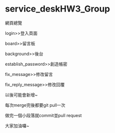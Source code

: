 # service_deskHW3_Group

網頁總覽

login>>登入頁面

board>>留言板

background>>後台

establish_password>>創造帳密

fix_message>>修改留言

fix_reply_message>>修改回覆

以後可能會新增~

每次merge完後都要git pull一次

做完一個小段落就commit並pull request

大家加油囉~






